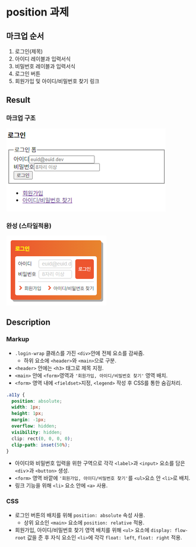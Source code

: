 # **position 과제**

## **마크업 순서**

1. 로그인(제목)
2. 아이디 레이블과 입력서식
3. 비밀번호 레이블과 입력서식
4. 로그인 버튼
5. 회원가입 및 아이디/비밀번호 찾기 링크

## **Result**

### **마크업 구조**

![mission 02 disable all styles](result-noCSS.png)

### **완성 (스타일적용)**

![mission 02 result](mission_02-result.png)

## Description

### Markup

- `.login-wrap` 클래스를 가진 `<div>`안에 전체 요소를 감싸줌.
  - 하위 요소에 `<header>`와 `<main>`으로 구분.
- `<header>` 안에는 `<h3>` 태그로 제목 지정.
- `<main>` 안에 `<form>`영역과 `'회원가입, 아이디/비밀번호 찾기'` 영역 배치.
- `<form>` 영역 내에 `<fieldset>`지정, `<legend>` 작성 후 CSS를 통한 숨김처리.

```css
.a11y {
  position: absolute;
  width: 1px;
  height: 1px;
  margin: -1px;
  overflow: hidden;
  visibility: hidden;
  clip: rect(0, 0, 0, 0);
  clip-path: inset(50%);
}
```

- 아이디와 비밀번호 입력을 위한 구역으로 각각 `<label>`과 `<input>` 요소를 담은 `<div`>과 `<button>` 생성.
- `<form>` 영역 바깥에 `'회원가입, 아이디/비밀번호 찾기'`를 `<ul>`요소 안 `<li>`로 배치.
- 링크 기능을 위해 `<li>` 요소 안에 `<a>` 사용.

### CSS

- 로그인 버튼의 배치를 위해 `position: absolute` 속성 사용.
  - 상위 요소인 `<main>` 요소에 `position: relative` 적용.
- 회원가입, 아이디/비밀번호 찾기 영역 배치를 위해 `<ul>` 요소에 `display: flow-root` 값을 준 후 자식 요소인 `<li>`에 각각 `float: left`, `float: right` 적용.
